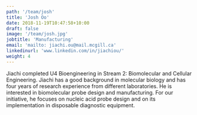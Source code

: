 ```yaml
---
path: '/team/josh'
title: 'Josh Oo'
date: 2018-11-19T10:47:58+10:00
draft: false
image: '/team/josh.jpg'
jobtitle: 'Manufacturing'
email: 'mailto: jiachi.ou@mail.mcgill.ca'
linkedinurl: 'www.linkedin.com/in/jiachiou/'
weight: 4
---
```


Jiachi completed U4 Bioengineering in Stream 2: Biomolecular and Cellular Engineering. Jiachi has a good background in molecular biology and has four years of research experience from different laboratories. He is interested in biomolecular probe design and manufacturing. For our initiative, he focuses on nucleic acid probe design and on its implementation in disposable diagnostic equipment.
